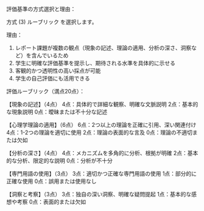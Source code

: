 評価基準の方式選択と理由：

方式 (3) ルーブリック を選択します。

理由：
1. レポート課題が複数の観点（現象の記述、理論の適用、分析の深さ、洞察など）を含んでいるため
2. 学生に明確な評価基準を提示し、期待される水準を具体的に示せる
3. 客観的かつ透明性の高い採点が可能
4. 学生の自己評価にも活用できる

評価ルーブリック（満点20点）：

【現象の記述】（4点）
4点：具体的で詳細な観察、明確な文脈説明
2点：基本的な現象説明
0点：曖昧または不十分な記述

【心理学理論の適用】（6点）
6点：2つ以上の理論を正確に引用、深い関連付け
4点：1-2つの理論を適切に使用
2点：理論の表面的な言及
0点：理論の不適切または欠如

【分析の深さ】（4点）
4点：メカニズムを多角的に分析、根拠が明確
2点：基本的な分析、限定的な説明
0点：分析が不十分

【専門用語の使用】（3点）
3点：適切かつ正確な専門用語の使用
1点：部分的に正確な使用
0点：誤用または使用なし

【洞察と考察】（3点）
3点：独自の深い洞察、明確な疑問提起
1点：基本的な感想や考察
0点：表面的または欠如